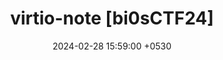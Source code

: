 ---
layout: post
title:  "virtio-note [bi0sCTF24]"
redirect_to: https://blog.bi0s.in/2024/02/28/Pwn/bi0sCTF24-virtio-note/
date:   2024-02-28 15:59:00 +0530
categories: pwn qemu vm-escape
---